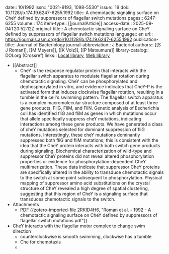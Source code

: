 date:: 10/1992
issn:: "0021-9193, 1098-5530"
issue:: 19
doi:: 10.1128/jb.174.19.6247-6255.1992
title:: A chemotactic signaling surface on CheY defined by suppressors of flagellar switch mutations
pages:: 6247-6255
volume:: 174
item-type:: [[journalArticle]]
access-date:: 2025-09-04T20:52:12Z
original-title:: A chemotactic signaling surface on CheY defined by suppressors of flagellar switch mutations
language:: en
url:: https://journals.asm.org/doi/10.1128/jb.174.19.6247-6255.1992
publication-title:: Journal of Bacteriology
journal-abbreviation:: J Bacteriol
authors:: [[S J Roman]], [[M Meyers]], [[K Volz]], [[P Matsumura]]
library-catalog:: DOI.org (Crossref)
links:: [Local library](zotero://select/library/items/SKRW2RXN), [Web library](https://www.zotero.org/users/6106196/items/SKRW2RXN)

- [[Abstract]]
	- CheY is the response regulator protein that interacts with the flagellar switch apparatus to modulate flagellar rotation during chemotactic signaling. CheY can be phosphorylated and dephosphorylated in vitro, and evidence indicates that CheY-P is the activated form that induces clockwise flagellar rotation, resulting in a tumble in the cell's swimming pattern. The flagellar switch apparatus is a complex macromolecular structure composed of at least three gene products, FliG, FliM, and FliN. Genetic analysis of Escherichia coli has identified fliG and fliM as genes in which mutations occur that allele specifically suppress cheY mutations, indicating interactions among these gene products. We have generated a class of cheY mutations selected for dominant suppression of fliG mutations. Interestingly, these cheY mutations dominantly suppressed both fliG and fliM mutations; this is consistent with the idea that the CheY protein interacts with both switch gene products during signaling. Biochemical characterization of wild-type and suppressor CheY proteins did not reveal altered phosphorylation properties or evidence for phosphorylation-dependent CheY multimerization. These data indicate that suppressor CheY proteins are specifically altered in the ability to transduce chemotactic signals to the switch at some point subsequent to phosphorylation. Physical mapping of suppressor amino acid substitutions on the crystal structure of CheY revealed a high degree of spatial clustering, suggesting that this region of CheY is a signaling surface that transduces chemotactic signals to the switch.
- Attachments
	- [PDF](zotero://select/library/items/2RKID4H6) {{zotero-imported-file 2RKID4H6, "Roman et al. - 1992 - A chemotactic signaling surface on CheY defined by suppressors of flagellar switch mutations.pdf"}}
- CheY interacts with the flagellar motor complex to change swim direction
	- counterclockwise is smooth swimming, clockwise has a tumble
	- Che for chemotaxis
	-